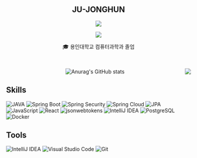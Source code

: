 <div align="center">
  
  
## JU-JONGHUN
  <a href="https://hhpluscertificateofcompletion.oopy.io/">
  <img src="https://static.spartacodingclub.kr/hanghae99/plus/completion/badge_black.svg" />
</a>


<a href="https://wn1331.tistory.com"></a> <a href="https://www.notion.so/5bab360fdadc4f6aad91ㄴ9535efb81643"><img src="https://img.shields.io/badge/-Portfolio-000000?style=flat-square&logo=Notion&logoColor=white"/></a>  

  🎓 용인대학교 컴퓨터과학과 졸업  
 
  <br>
 
</div>


<div align="center">
  
  <img align="right" src="https://github-readme-stats.vercel.app/api/top-langs/?username=wn1331&layout=compact&hide=css,scss,html,c%23&theme=dracula&langs_count=8"/>
  
 ![Anurag's GitHub stats](https://github-readme-stats.vercel.app/api?username=wn1331&show_icons=true&theme=radical)
</div>

## Skills
![JAVA](https://img.shields.io/badge/Java-FFFFFF.svg?&style=for-the-badge&logo=OpenJDK&logoColor=black)
![Spring Boot](https://img.shields.io/badge/Spring%20Boot-6DB33F.svg?&style=for-the-badge&logo=Spring%20Boot&logoColor=white)
![Spring Security](https://img.shields.io/badge/Spring%20Security-6DB33F.svg?&style=for-the-badge&logo=Spring%20Security&logoColor=white)
![Spring Cloud](https://img.shields.io/badge/Spring%20Cloud-6DB33F.svg?&style=for-the-badge&logo=iCloud&logoColor=white)
![JPA](https://img.shields.io/badge/JPA-FF3621.svg?&style=for-the-badge&logo=Databricks&logoColor=white)
![JavaScript](https://img.shields.io/badge/JavaScript-F7DF1E.svg?&style=for-the-badge&logo=JavaScript&logoColor=white)
![React](https://img.shields.io/badge/React-61DAFB.svg?&style=for-the-badge&logo=React&logoColor=white)
![jsonwebtokens](https://img.shields.io/badge/JWT-BE95FF.svg?&style=for-the-badge&logo=jsonwebtokens&logoColor=white)
![IntelliJ IDEA](https://img.shields.io/badge/IntelliJ%20IDEA-000000.svg?&style=for-the-badge&logo=IntelliJ%20IDEA&logoColor=white)
![PostgreSQL](https://img.shields.io/badge/PostgreSQL-4169E1.svg?&style=for-the-badge&logo=PostgreSQL&logoColor=white)
![Docker](https://img.shields.io/badge/Docker-2496ED.svg?&style=for-the-badge&logo=Docker&logoColor=white)

## Tools
![IntelliJ IDEA](https://img.shields.io/badge/IntelliJ%20IDEA-000000.svg?&style=for-the-badge&logo=IntelliJ%20IDEA&logoColor=white)
![Visual Studio Code](https://img.shields.io/badge/Visual%20Studio%20Code-007ACC.svg?&style=for-the-badge&logo=Visual%20Studio%20Code&logoColor=white)
![Git](https://img.shields.io/badge/Git-F05032.svg?&style=for-the-badge&logo=Git&logoColor=white)

